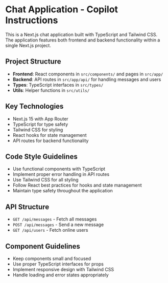 <!-- Use this file to provide workspace-specific custom instructions to Copilot. For more details, visit https://code.visualstudio.com/docs/copilot/copilot-customization#_use-a-githubcopilotinstructionsmd-file -->

# Chat Application - Copilot Instructions

This is a Next.js chat application built with TypeScript and Tailwind CSS. The application features both frontend and backend functionality within a single Next.js project.

## Project Structure

- **Frontend**: React components in `src/components/` and pages in `src/app/`
- **Backend**: API routes in `src/app/api/` for handling messages and users
- **Types**: TypeScript interfaces in `src/types/`
- **Utils**: Helper functions in `src/utils/`

## Key Technologies

- Next.js 15 with App Router
- TypeScript for type safety
- Tailwind CSS for styling
- React hooks for state management
- API routes for backend functionality

## Code Style Guidelines

- Use functional components with TypeScript
- Implement proper error handling in API routes
- Use Tailwind CSS for all styling
- Follow React best practices for hooks and state management
- Maintain type safety throughout the application

## API Structure

- `GET /api/messages` - Fetch all messages
- `POST /api/messages` - Send a new message
- `GET /api/users` - Fetch online users

## Component Guidelines

- Keep components small and focused
- Use proper TypeScript interfaces for props
- Implement responsive design with Tailwind CSS
- Handle loading and error states appropriately
